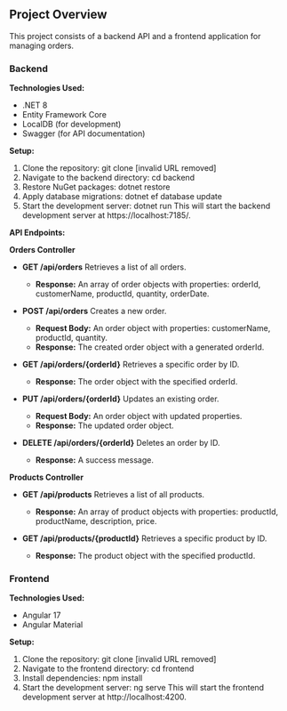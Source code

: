 ## Project Overview

This project consists of a backend API and a frontend application for managing orders.

### Backend

**Technologies Used:**
* .NET 8
* Entity Framework Core
* LocalDB (for development)
* Swagger (for API documentation)

**Setup:**
1. Clone the repository:
   git clone [invalid URL removed]
2. Navigate to the backend directory:
   cd backend
3. Restore NuGet packages:
   dotnet restore
4. Apply database migrations:
   dotnet ef database update
5. Start the development server:
   dotnet run
   This will start the backend development server at https://localhost:7185/.


**API Endpoints:**

**Orders Controller**

* **GET /api/orders**
  Retrieves a list of all orders.
  * **Response:** An array of order objects with properties: orderId, customerName, productId, quantity, orderDate.

* **POST /api/orders**
  Creates a new order.
  * **Request Body:** An order object with properties: customerName, productId, quantity.
  * **Response:** The created order object with a generated orderId.

* **GET /api/orders/{orderId}**
  Retrieves a specific order by ID.
  * **Response:** The order object with the specified orderId.

* **PUT /api/orders/{orderId}**
  Updates an existing order.
  * **Request Body:** An order object with updated properties.
  * **Response:** The updated order object.

* **DELETE /api/orders/{orderId}**
  Deletes an order by ID.
  * **Response:** A success message.

**Products Controller**

* **GET /api/products**
  Retrieves a list of all products.
  * **Response:** An array of product objects with properties: productId, productName, description, price.

* **GET /api/products/{productId}**
  Retrieves a specific product by ID.
  * **Response:** The product object with the specified productId.

### Frontend

**Technologies Used:**
* Angular 17
* Angular Material

**Setup:**
1. Clone the repository:
   git clone [invalid URL removed]
2. Navigate to the frontend directory:
   cd frontend
3. Install dependencies:
   npm install
4. Start the development server:
   ng serve
   This will start the frontend development server at http://localhost:4200.